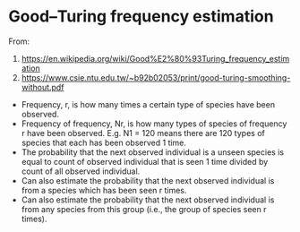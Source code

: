 # Good–Turing frequency estimation

From:

1. https://en.wikipedia.org/wiki/Good%E2%80%93Turing_frequency_estimation
2. https://www.csie.ntu.edu.tw/~b92b02053/print/good-turing-smoothing-without.pdf

- Frequency, r, is how many times a certain type of species have been observed.
- Frequency of frequency, Nr, is how many types of species of frequency r have been observed. E.g. N1 = 120 means there are 120 types of species that each has been observed 1 time.
- The probability that the next observed individual is a unseen species is equal to count of observed individual that is seen 1 time divided by count of all observed individual.
- Can also estimate the probability that the next observed individual is from a species which has been seen r times.
- Can also estimate the probability that the next observed individual is from any species from this group (i.e., the group of species seen r times).